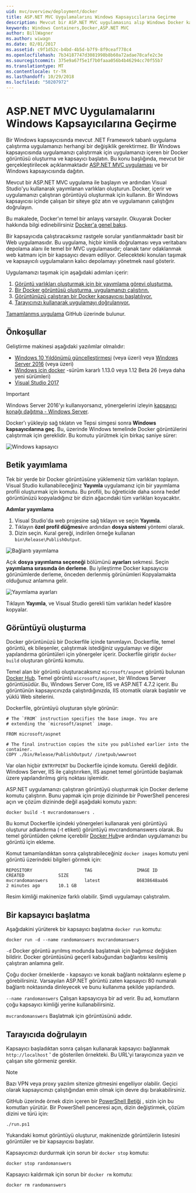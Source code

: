 ```yaml
---
uid: mvc/overview/deployment/docker
title: ASP.NET MVC Uygulamalarını Windows Kapsayıcılarına Geçirme
description: Mevcut bir ASP.NET MVC uygulamasını alıp Windows Docker kapsayıcısında çalıştırma hakkında bilgi edinin
keywords: Windows Containers,Docker,ASP.NET MVC
author: BillWagner
ms.author: wiwagn
ms.date: 02/01/2017
ms.assetid: c9f1d52c-b4bd-4b5d-b7f9-8f9ceaf778c4
ms.openlocfilehash: 7b34187747d3081998b8b60a72adae78cafe2c3e
ms.sourcegitcommit: 375e9a67f5e1f7b0faaa056b4b46294cc70f55b7
ms.translationtype: MT
ms.contentlocale: tr-TR
ms.lasthandoff: 10/29/2018
ms.locfileid: "50207972"
---
```

# <a name="migrating-aspnet-mvc-applications-to-windows-containers"></a>ASP.NET MVC Uygulamalarını Windows Kapsayıcılarına Geçirme

Bir Windows kapsayıcısında mevcut .NET Framework tabanlı uygulama çalıştırma uygulamanızı herhangi bir değişiklik gerektirmez. Bir Windows kapsayıcısında uygulamanızı çalıştırmak için uygulamanızı içeren bir Docker görüntüsü oluşturma ve kapsayıcı başlatın. Bu konu başlığında, mevcut bir gerçekleştirilecek açıklanmaktadır [ASP.NET MVC uygulaması](http://www.asp.net/mvc) ve bir Windows kapsayıcısında dağıtın.

Mevcut bir ASP.NET MVC uygulama ile başlayın ve ardından Visual Studio'yu kullanarak yayımlanan varlıkları oluşturun. Docker, içerir ve uygulamanızı çalıştıran görüntüyü oluşturmak için kullanın. Bir Windows kapsayıcısı içinde çalışan bir siteye göz atın ve uygulamanın çalıştığını doğrulayın.

Bu makalede, Docker'ın temel bir anlayış varsayılır. Okuyarak Docker hakkında bilgi edinebilirsiniz [Docker'a genel bakış](https://docs.docker.com/engine/understanding-docker/).

Bir kapsayıcıda çalıştıracaksınız rastgele sorular yanıtlanmaktadır basit bir Web uygulamasıdır. Bu uygulama, hiçbir kimlik doğrulaması veya veritabanı depolama alanı ile temel bir MVC uygulamasıdır; olanak tanır odaklanmak web katmanı için bir kapsayıcı devam ediliyor. Gelecekteki konuları taşımak ve kapsayıcılı uygulamaların kalıcı depolamayı yönetmek nasıl gösterir.

Uygulamanızı taşımak için aşağıdaki adımları içerir:

1. [Görüntü varlıkları oluşturmak için bir yayımlama görevi oluşturma.](#publish-script)
1. [Bir Docker görüntüsü oluşturma, uygulamanızı çalıştırın.](#build-the-image)
1. [Görüntünüzü çalıştıran bir Docker kapsayıcısı başlatılıyor.](#start-a-container)
1. [Tarayıcınızı kullanarak uygulamayı doğrulanıyor.](#verify-in-the-browser)

[Tamamlanmış uygulama](https://github.com/dotnet/samples/tree/master/framework/docker/MVCRandomAnswerGenerator) GitHub üzerinde bulunur.

## <a name="prerequisites"></a>Önkoşullar

Geliştirme makinesi aşağıdaki yazılımlar olmalıdır:

- [Windows 10 Yıldönümü güncelleştirmesi](https://www.microsoft.com/software-download/windows10/) (veya üzeri) veya [Windows Server 2016](https://www.microsoft.com/cloud-platform/windows-server) (veya üzeri)
- [Windows için docker](https://docs.docker.com/docker-for-windows/) -sürüm kararlı 1.13.0 veya 1.12 Beta 26 (veya daha yeni sürümleri)
- [Visual Studio 2017](https://visualstudio.microsoft.com/downloads/?utm_medium=microsoft&utm_source=docs.microsoft.com&utm_campaign=button+cta&utm_content=download+vs2017)

> [!IMPORTANT]
> Windows Server 2016'yı kullanıyorsanız, yönergelerini izleyin [kapsayıcı konağı dağıtma - Windows Server](https://msdn.microsoft.com/virtualization/windowscontainers/deployment/deployment).

Docker'ı yükleyip sağ tıklatın ve Tepsi simgesi sonra **Windows kapsayıcılarına geç**. Bu, üzerinde Windows temelinde Docker görüntülerini çalıştırmak için gereklidir. Bu komutu yürütmek için birkaç saniye sürer:

![Windows kapsayıcı][windows-container]

## <a name="publish-script"></a>Betik yayımlama

Tek bir yerde bir Docker görüntüsüne yüklemeniz tüm varlıkları toplayın. Visual Studio kullanabileceğiniz **Yayımla** uygulamanız için bir yayımlama profili oluşturmak için komutu. Bu profili, bu öğreticide daha sonra hedef görüntünüzü kopyaladığınız bir dizin ağacındaki tüm varlıkları koyacaktır.

**Adımlar yayımlama**

1. Visual Studio'da web projesine sağ tıklayın ve seçin **Yayımla**.
1. Tıklayın **özel profil düğmesi**ve ardından **dosya sistemi** yöntemi olarak.
1. Dizin seçin. Kural gereği, indirilen örneğe kullanan `bin\Release\PublishOutput`.

![Bağlantı yayımlama][publish-connection]

Açık **dosya yayımlama seçeneği** bölümünü **ayarları** sekmesi. Seçin **yayımlama sırasında ön derleme**. Bu iyileştirme Docker kapsayıcısı görünümlerde derleme, önceden derlenmiş görünümleri Kopyalamakta olduğunuz anlamına gelir.

![Yayımlama ayarları][publish-settings]

Tıklayın **Yayımla**, ve Visual Studio gerekli tüm varlıkları hedef klasöre kopyalar.

## <a name="build-the-image"></a>Görüntüyü oluşturma

Docker görüntünüzü bir Dockerfile içinde tanımlayın. Dockerfile, temel görüntü, ek bileşenler, çalıştırmak istediğiniz uygulamayı ve diğer yapılandırma görüntüleri için yönergeler içerir.  Dockerfile giriştir `docker build` oluşturan görüntü komutu.

Temel alan bir görüntü oluşturacaksınız `microsoft/aspnet` görüntü bulunan [Docker Hub](https://hub.docker.com/r/microsoft/aspnet/).
Temel görüntü `microsoft/aspnet`, bir Windows Server görüntüsüdür. Bu, Windows Server Core, IIS ve ASP.NET 4.7.2 içerir. Bu görüntünün kapsayıcınızda çalıştırdığınızda, IIS otomatik olarak başlatılır ve yüklü Web sitelerini.

Dockerfile, görüntüyü oluşturan şöyle görünür:

```console
# The `FROM` instruction specifies the base image. You are
# extending the `microsoft/aspnet` image.

FROM microsoft/aspnet

# The final instruction copies the site you published earlier into the container.
COPY ./bin/Release/PublishOutput/ /inetpub/wwwroot
```

Var olan hiçbir `ENTRYPOINT` bu Dockerfile içinde komutu. Gerekli değildir. Windows Server, IIS ile çalıştırırken, IIS aspnet temel görüntüde başlamak üzere yapılandırılmış giriş noktası işlemidir.

ASP.NET uygulamanızı çalıştıran görüntüyü oluşturmak için Docker derleme komutu çalıştırın. Bunu yapmak için proje dizininde bir PowerShell penceresi açın ve çözüm dizininde değil aşağıdaki komutu yazın:

```console
docker build -t mvcrandomanswers .
```

Bu komut Dockerfile içindeki yönergeleri kullanarak yeni görüntüyü oluşturur adlandırma (-t etiketi) görüntüyü mvcrandomanswers olarak. Bu temel görüntüden çekme içerebilir [Docker Hub](http://hub.docker.com)ve ardından uygulamanızı bu görüntü için ekleme.

Komut tamamlandıktan sonra çalıştırabileceğiniz `docker images` komutu yeni görüntü üzerindeki bilgileri görmek için:

```console
REPOSITORY                    TAG                 IMAGE ID            CREATED             SIZE
mvcrandomanswers              latest              86838648aab6        2 minutes ago       10.1 GB
```

Resim kimliği makinenize farklı olabilir. Şimdi uygulamayı çalıştıralım.

## <a name="start-a-container"></a>Bir kapsayıcı başlatma

Aşağıdakini yürüterek bir kapsayıcı başlatma `docker run` komutu:

```console
docker run -d --name randomanswers mvcrandomanswers
```

`-d` Docker görüntü ayrılmış modunda başlatmak için bağımsız değişken bildirir. Docker görüntüsünü geçerli kabuğundan bağlantısı kesilmiş çalıştıran anlamına gelir.

Çoğu docker örneklerde - kapsayıcı ve konak bağlantı noktalarını eşleme p görebilirsiniz. Varsayılan ASP.NET görüntü zaten kapsayıcı 80 numaralı bağlantı noktasında dinleyecek ve bunu kullanıma şekilde yapılandırdı.

`--name randomanswers` Çalışan kapsayıcıya bir ad verir. Bu ad, komutların çoğu kapsayıcı kimliği yerine kullanabilirsiniz.

`mvcrandomanswers` Başlatmak için görüntüsünü adıdır.

## <a name="verify-in-the-browser"></a>Tarayıcıda doğrulayın

Kapsayıcı başladıktan sonra çalışan kullanarak kapsayıcı bağlanmak `http://localhost` ' de gösterilen örnekteki. Bu URL'yi tarayıcınıza yazın ve çalışan site görmeniz gerekir.

> [!NOTE]
> Bazı VPN veya proxy yazılım sitenize gitmesini engelliyor olabilir.
> Geçici olarak kapsayıcınızı çalıştığından emin olmak için devre dışı bırakabilirsiniz.

GitHub üzerinde örnek dizin içeren bir [PowerShell Betiği](https://github.com/dotnet/samples/blob/master/framework/docker/MVCRandomAnswerGenerator/run.ps1) , sizin için bu komutları yürütür. Bir PowerShell penceresi açın, dizin değiştirmek, çözüm dizini ve türü için:

```console
./run.ps1
```

Yukarıdaki komut görüntüyü oluşturur, makinenizde görüntülerin listesini görüntüler ve bir kapsayıcısı başlatır.

Kapsayıcınızı durdurmak için sorun bir `docker stop` komutu:

```console
docker stop randomanswers
```

Kapsayıcı kaldırmak için sorun bir `docker rm` komutu:

```console
docker rm randomanswers
```

[windows-container]: media/aspnetmvc/SwitchContainer.png "Windows kapsayıcı için geçiş"
[publish-connection]: media/aspnetmvc/PublishConnection.png "Dosya sistemi yayımlama"
[publish-settings]: media/aspnetmvc/PublishSettings.png "Yayımlama ayarları"
